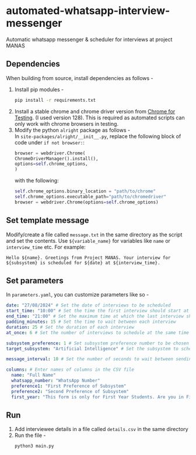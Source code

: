 # automated-whatsapp-interview-messenger
Automatic whatsapp messenger & scheduler for interviews at project MANAS

## Dependencies 
When building from source, install dependencies as follows -
1. Install pip modules - 
    ```bash
    pip install -r requirements.txt
    ```
2. Install a stable chrome and chrome driver version from [Chrome for Testing](https://googlechromelabs.github.io/chrome-for-testing/). (I used version 128). This is required as automated scripts can only work with chrome browsers in testing.
3. Modify the python `alright` package as follows - 
    \
    In `site-packages/alright/__init__.py`, replace the following block of code under ``if not browser:``:
    ```python    
    browser = webdriver.Chrome(
    ChromeDriverManager().install(),
    options=self.chrome_options,
    )
    ```
    with the following:
    ```python
    self.chrome_options.binary_location = "path/to/chrome"
    self.chrome_options.executable_path="path/to/chromedriver"
    browser = webdriver.Chrome(options=self.chrome_options)
    ```

## Set template message
Modify/create a file called `message.txt` in the same directory as the script and set the contents. Use ``${variable_name}`` for variables like `name` or `interview_time` etc. For example:
```
Hello ${name}. Greetings from Project MANAS. Your interview for ${subsystem} is scheduled for ${date} at ${interview_time}.
```

## Set parameters
In ``parameters.yaml``, you can customize parameters like so - 
```yaml
date: "27/08/2024" # Set the date of interviews to be scheduled
start_time: "10:00" # Set the time the first interview should start at
end_time: "21:00" # Set the maximum time at which the last interview should end by
padding_minutes: 15 # Set the time to wait between each interview
duration: 25 # Set the duration of each interview
at_once: 6 # Set the number of interviews to schedule at the same time 

subsystem_preference: 1 # Set subsystem preference number to be chosen for the interview.
target_subsystem: "Artificial Intelligence" # Set the subsystem to schedule interviews for. Set empty string("") or null for no restrictions.

message_interval: 10 # Set the number of seconds to wait between sending consecutive whatsapp messages

columns: # Enter names of columns in the CSV file
  name: "Full Name"
  whatsapp_number: "WhatsApp Number"
  preference1: "First Preference of Subsystem"
  preference2: "Second Preference of Subsystem"
  first_year: "This form is only for First Year Students. Are you in First Year?"
```

## Run
1. Add interviewee details in a file called ``details.csv`` in the same directory
2. Run the file - 
    ```bash
    python3 main.py
    ```